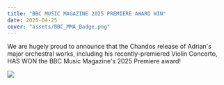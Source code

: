 ```yaml
---
title: "BBC MUSIC MAGAZINE 2025 PREMIERE AWARD WIN"
date: 2025-04-25
cover: "assets/BBC_MMA_Badge.png"
---
```


We are hugely proud to announce that the Chandos release of Adrian's major orchestral works, including his recently-premiered Violin Concerto, HAS WON the BBC Music Magazine's 2025 Premiere award!

<img src="/events-extra/2025-04-23 BBC_MMA_Awards/BBC_MMA_Win.jpg">